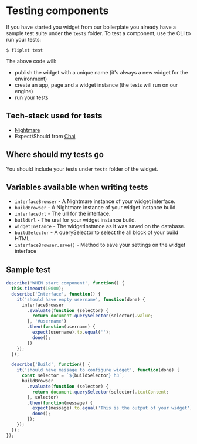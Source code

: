 # Testing components

If you have started you widget from our boilerplate you already have a sample test suite under the `tests` folder.
To test a component, use the CLI to run your tests:

```
$ fliplet test
```

The above code will:
 - publish the widget with a unique name (it's always a new widget for the environment)
 - create an app, page and a widget instance (the tests will run on our engine)
 - run your tests


## Tech-stack used for tests

- [Nightmare](http://nightmarejs.org)
- Expect/Should from [Chai](http://chaijs.com/)


## Where should my tests go

You should include your tests under `tests` folder of the widget.

## Variables available when writing tests

- `interfaceBrowser` - A Nightmare instance of your widget interface.
- `buildBrowser` - A Nightmare instance of your widget instance build.
- `interfaceUrl` - The url for the interface.
- `buildUrl` - The ural for your widget instance build.
- `widgetInstance` - The widgetInstance as it was saved on the database.
- `buildSelector` - A querySelector to select the all block of your build HTML.
- `interfaceBrowser.save()` - Method to save your settings on the widget interface

## Sample test

```js
describe('WHEN start component', function() {
  this.timeout(10000);
  describe('Interface', function() {
    it('should have empty username', function(done) {
      interfaceBrowser
        .evaluate(function (selector) {
          return document.querySelector(selector).value;
        }, '#username')
        .then(function(username) {
          expect(username).to.equal('');
          done();
        })
    });
  });

  describe('Build', function() {
    it('should have message to configure widget', function(done) {
      const selector = `${buildSelector} h3`;
      buildBrowser
        .evaluate(function (selector) {
          return document.querySelector(selector).textContent;
        }, selector)
        .then(function(message) {
          expect(message).to.equal('This is the output of your widget');
          done();
        });
    });
  });
});
```